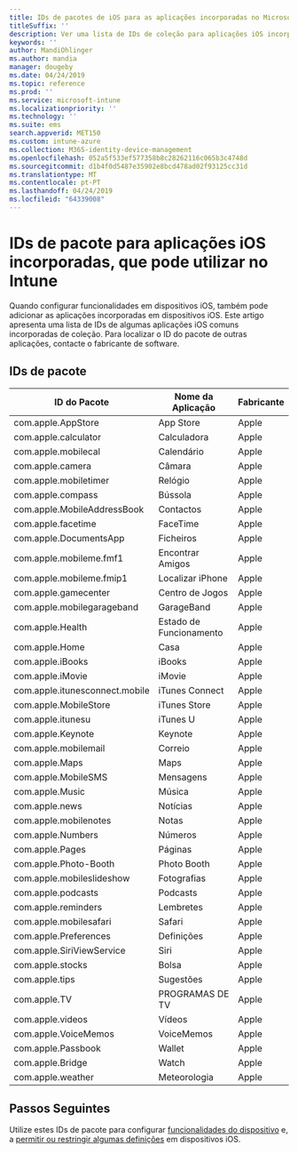 ```yaml
---
title: IDs de pacotes de iOS para as aplicações incorporadas no Microsoft Intune – Azure | Documentos da Microsoft
titleSuffix: ''
description: Ver uma lista de IDs de coleção para aplicações iOS incorporadas. Utilize estes IDs de pacote para permitir explicitamente as aplicações nos perfis de configuração do dispositivo e as políticas no Microsoft Intune.
keywords: ''
author: MandiOhlinger
ms.author: mandia
manager: dougeby
ms.date: 04/24/2019
ms.topic: reference
ms.prod: ''
ms.service: microsoft-intune
ms.localizationpriority: ''
ms.technology: ''
ms.suite: ems
search.appverid: MET150
ms.custom: intune-azure
ms.collection: M365-identity-device-management
ms.openlocfilehash: 052a5f533ef577358b8c28262116c065b3c4748d
ms.sourcegitcommit: d1b4f0d5487e35902e8bcd478ad02f93125cc31d
ms.translationtype: MT
ms.contentlocale: pt-PT
ms.lasthandoff: 04/24/2019
ms.locfileid: "64339008"
---
```

# <a name="bundle-ids-for-built-in-ios-apps-you-can-use-in-intune"></a>IDs de pacote para aplicações iOS incorporadas, que pode utilizar no Intune

Quando configurar funcionalidades em dispositivos iOS, também pode adicionar as aplicações incorporadas em dispositivos iOS. Este artigo apresenta uma lista de IDs de algumas aplicações iOS comuns incorporadas de coleção. Para localizar o ID do pacote de outras aplicações, contacte o fabricante de software.

## <a name="bundle-ids"></a>IDs de pacote

| ID do Pacote                   | Nome da Aplicação     | Fabricante |
|-----------------------------|--------------|-----------|
| com.apple.AppStore          | App Store    | Apple     |
| com.apple.calculator        | Calculadora   | Apple     |
| com.apple.mobilecal         | Calendário     | Apple     |
| com.apple.camera            | Câmara       | Apple     |
| com.apple.mobiletimer       | Relógio        | Apple     |
| com.apple.compass           | Bússola      | Apple     |
| com.apple.MobileAddressBook | Contactos     | Apple     |
| com.apple.facetime          | FaceTime     | Apple     |
| com.apple.DocumentsApp      | Ficheiros        | Apple     |
| com.apple.mobileme.fmf1     | Encontrar Amigos | Apple     |
| com.apple.mobileme.fmip1    | Localizar iPhone  | Apple     |
| com.apple.gamecenter        | Centro de Jogos  | Apple     |
| com.apple.mobilegarageband  | GarageBand   | Apple     |
| com.apple.Health            | Estado de Funcionamento       | Apple     |
| com.apple.Home              | Casa         | Apple     |
| com.apple.iBooks            | iBooks       | Apple     |
| com.apple.iMovie            | iMovie       | Apple     |
| com.apple.itunesconnect.mobile | iTunes Connect | Apple |
| com.apple.MobileStore       | iTunes Store | Apple     |
| com.apple.itunesu           | iTunes U     | Apple     |
| com.apple.Keynote           | Keynote      | Apple     |
| com.apple.mobilemail        | Correio         | Apple     |
| com.apple.Maps              | Maps         | Apple     |
| com.apple.MobileSMS         | Mensagens     | Apple     |
| com.apple.Music             | Música        | Apple     |
| com.apple.news              | Notícias         | Apple     |
| com.apple.mobilenotes       | Notas        | Apple     |
| com.apple.Numbers           | Números      | Apple     |
| com.apple.Pages             | Páginas        | Apple     |
| com.apple.Photo-Booth       | Photo Booth  | Apple     |
| com.apple.mobileslideshow   | Fotografias       | Apple     |
| com.apple.podcasts          | Podcasts     | Apple     |
| com.apple.reminders         | Lembretes    | Apple     |
| com.apple.mobilesafari      | Safari       | Apple     |
| com.apple.Preferences       | Definições     | Apple     |
| com.apple.SiriViewService   | Siri         | Apple     |
| com.apple.stocks            | Bolsa       | Apple     |
| com.apple.tips              | Sugestões         | Apple     |
| com.apple.TV                | PROGRAMAS DE TV           | Apple     |
| com.apple.videos            | Vídeos       | Apple     |
| com.apple.VoiceMemos        | VoiceMemos   | Apple     |
| com.apple.Passbook          | Wallet       | Apple     |
| com.apple.Bridge            | Watch        | Apple     |
| com.apple.weather           | Meteorologia      | Apple     |

## <a name="next-steps"></a>Passos Seguintes

Utilize estes IDs de pacote para configurar [funcionalidades do dispositivo](ios-device-features-settings.md) e, a [permitir ou restringir algumas definições](device-restrictions-ios.md) em dispositivos iOS.
